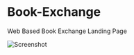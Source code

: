 # Book-Exchange
Web Based Book Exchange Landing Page

![Screenshot](https://github.com/ahrana/Book-Exchange/assets/8151183/3c71f5d5-2321-4935-a320-e0b0bc16cea0)

